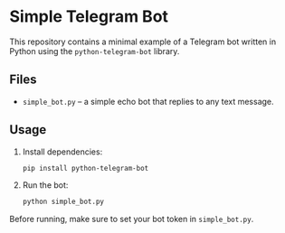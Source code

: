 # Simple Telegram Bot

This repository contains a minimal example of a Telegram bot written in Python using the `python-telegram-bot` library.

## Files

- `simple_bot.py` – a simple echo bot that replies to any text message.

## Usage

1. Install dependencies:
   ```bash
   pip install python-telegram-bot
   ```
2. Run the bot:
   ```bash
   python simple_bot.py
   ```

Before running, make sure to set your bot token in `simple_bot.py`.
